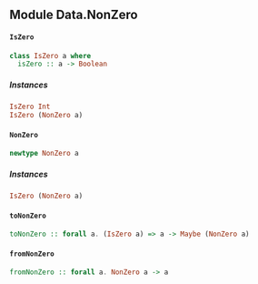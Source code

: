 ## Module Data.NonZero

#### `IsZero`

``` purescript
class IsZero a where
  isZero :: a -> Boolean
```

##### Instances
``` purescript
IsZero Int
IsZero (NonZero a)
```

#### `NonZero`

``` purescript
newtype NonZero a
```

##### Instances
``` purescript
IsZero (NonZero a)
```

#### `toNonZero`

``` purescript
toNonZero :: forall a. (IsZero a) => a -> Maybe (NonZero a)
```

#### `fromNonZero`

``` purescript
fromNonZero :: forall a. NonZero a -> a
```


